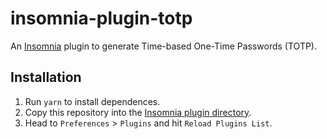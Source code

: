 # insomnia-plugin-totp

An [Insomnia](https://insomnia.rest) plugin to generate Time-based One-Time Passwords (TOTP).

## Installation

1. Run `yarn` to install dependences.
2. Copy this repository into the [Insomnia plugin directory](https://support.insomnia.rest/article/26-plugins#create-a-plugin).
3. Head to `Preferences` > `Plugins` and hit `Reload Plugins List`.
